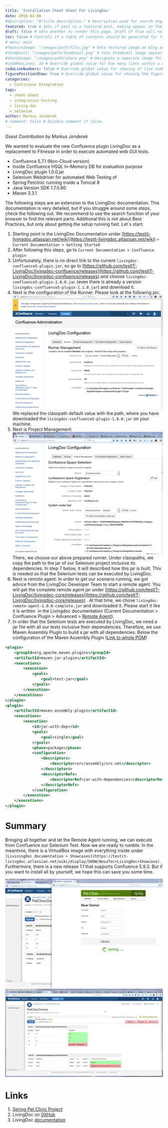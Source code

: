```yaml
---
title: 'Installation Cheat Sheet For LivingDoc'
date: 2016-03-08
#description: "Article description." # Description used for search engine.
featured: true # Sets if post is a featured post, making appear on the home page side bar.
draft: false # Sets whether to render this page. Draft of true will not be rendered.
toc: false # Controls if a table of contents should be generated for first-level links automatically.
# menu: main
#featureImage: "/images/path/file.jpg" # Sets featured image on blog post.
#thumbnail: "/images/path/thumbnail.png" # Sets thumbnail image appearing inside card on homepage.
#shareImage: "/images/path/share.png" # Designate a separate image for social media sharing.
#codeMaxLines: 10 # Override global value for how many lines within a code block before auto-collapsing.
codeLineNumbers: false # Override global value for showing of line numbers within code block.
figurePositionShow: true # Override global value for showing the figure label.
categories:
  - Continuous Integration
tags:
  - cheat-sheet
  - integration-testing
  - living-doc
  - selenium
author: Markus Jenderek
# comment: false # Disable comment if false.
---
```


_Guest Contribution by Markus Jenderek_

We wanted to evaluate the new Confluence plugin LivingDoc as a replacement to Fitnesse in order to execute automated web GUI tests.

*   Confluence 5.7.1 (Non-Cloud version)
*   Inside Confluence HSQL In-Memory DB for evaluation purpose
*   LivingDoc plugin 1.0.0.jar
*   Selenium Webdriver for automated Web Testing of
*   Spring Petclinic running inside a Tomcat 8
*   Java Version SDK 1.7.0.80
*   Maven 3.3.1

The following steps are an extension to the LivingDoc documentation. This documentation is very detailed, but if you struggle around some steps, check the following out. We recommend to use the search function of your browser to find the relevant parts. Additional this is not about Best Practices, but only about getting the setup running fast. Let´s start:

1.  Starting point is the LivingDoc Documentation under [https://testit-livingdoc.atlassian.net/wiki](https://testit-livingdoc.atlassian.net/wiki) `> Current Documentation > Getting Started`
2.  After following this steps, go to `Current Documentation > Confluence plugin`
3.  Unfortunately, there is no direct link to the current `livingdoc-confluence5-plugin.jar`, so go to [https://github.com/testIT-LivingDoc/livingdoc-confluence/releases](https://github.com/testIT-LivingDoc/livingdoc-confluence/releases) and choose `livingdoc-confluence5-plugin-1.0.0.jar` (even there is already a version `livingdoc-confluence5-plugin-1.1.0.jar`) and download it.
4.  Next is the configuration of the Runner. Please look at the following pic: ![](1_2016-03-06-14_20_37-livingdoc-configuration-confluence.png?w=300) We replaced the classpath default value with the path, where you have downloaded the `livingdoc-confluence5-plugin-1.0.0.jar` on your machine.
5.  Next is Project Management: ![](2_2016-03-06-16_37_48-livingdoc-configuration-confluence.png?w=300) There, we choose our above prepared runner. Under classpaths, we copy the path to the jar of our Selenium project inclusive its dependencies. In step 7 below, it will described how this jar is built. This is needed so that the Selenium tests can be executed by LivingDoc.
6.  Next is remote agent: In order to get our scenario running, we got advice from the LivingDoc Developer Team to start a remote agent. You will get the complete remote agent jar under [https://github.com/testIT-LivingDoc/livingdoc-core/releases](https://github.com/testIT-LivingDoc/livingdoc-core/releases) . At that time, we chose `livingdoc-remote-agent-1.0.0-complete.jar` and downloaded it. Please start it like it is written  in the Livingdoc documentation (Current Documentation > Confluence Plugin > Advanced > [Remote Agent](https://testit-livingdoc.atlassian.net/wiki/display/CURDOC/Confluence+plugin#Confluenceplugin-RemoteAgent)).
7.  In order that the Selenium tests are executed by LivingDoc, we need a jar file with all our tests inclusive their dependencies. Therefore, we use Maven Assembly Plugin to build a jar with all dependencies. Below the configuration of the Maven Assembly Plugin ([Link to whole POM](https://gist.github.com/sparsick/489232b8c60c4dedfab3#file-pom-livingdoc-selenium-xml))


```xml
<plugin>
	<groupId>org.apache.maven.plugins</groupId>
	<artifactId>maven-jar-plugin</artifactId>
	<executions>
		<execution>
			<goals>
				<goal>test-jar</goal>
			</goals>
		</execution>
	</executions>
</plugin>
<plugin>
	<artifactId>maven-assembly-plugin</artifactId>
	<executions>
		<execution>
			<id>jar-with-dep</id>
			<goals>
				<goal>single</goal>
			</goals>
			<phase>package</phase>
			<configuration>
				<descriptors>
					<descriptor>src/assembly/src.xml</descriptor>
				</descriptors>
				<descriptorRefs>
					<descriptorRef>jar-with-dependencies</descriptorRef>
				</descriptorRefs>
			</configuration>
		</execution>
	</executions>
</plugin>
```
Summary
=======

Bringing all together and let the Remote Agent running, we can execute from Confluence our Selenium Test. Now we are ready to rumble. In the meantime, there is a VirtualBox image with everything inside under `[LiviningDoc documentation > Showcases](https://testit-livingdoc.atlassian.net/wiki/display/SHOW/NovaTec+LivingDoc+Showcase)`. Furthermore, there is a new release 1.1 that supports Confluence 5.9.3. But if you want to install all by yourself, we hope this can save you some time.

![](4_2016-03-06-15_05_28-petclinic-__-a-spring-framework-demonstration.png?w=300)
![](petclinicowners-acceptancetests.png)


Links
=====

1.  [Spring Pet Clinic Project](https://github.com/spring-projects/spring-petclinic)
2.  LivingDoc on [GitHub](https://github.com/testIT-LivingDoc)
3.  LivingDoc [documentation](https://testit-livingdoc.atlassian.net/wiki)
